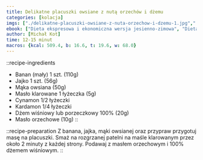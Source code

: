 ```yaml
---
title: Delikatne placuszki owsiane z nutą orzechów i dżemu
categories: [kolacja]
imgs: ["./delikatne-placuszki-owsiane-z-nuta-orzechow-i-dzemu-1.jpg","./delikatne-placuszki-owsiane-z-nuta-orzechow-i-dzemu-2.jpg"]
ebook: ["Dieta ekspresowa i ekonomiczna wersja jesienno-zimowa", "Dieta specjalna"]
author: [Michał Kot]
time: 12-15 minut
macros: {kcal: 509.4, b: 16.6, t: 19.6, w: 68.0}
---
```


::recipe-ingredients
- Banan (mały) 1 szt. (110g)
- Jajko 1 szt. (56g)
- Mąka owsiana (50g)
- Masło klarowane 1 łyżeczka (5g)
- Cynamon 1/2 łyżeczki
- Kardamon 1/4 łyżeczki
- Dżem wiśniowy lub porzeczkowy 100% (20g)
- Masło orzechowe (10g)
::

::recipe-preparation
Z banana, jajka, mąki owsianej oraz przypraw przygotuj masę na placuszki. Smaż na rozgrzanej patelni na maśle klarowanym przez około 2 minuty z każdej strony. Podawaj z masłem orzechowym i 100% dżemem wiśniowym.
::